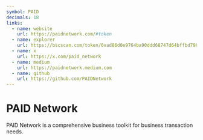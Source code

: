 ```yaml
---
symbol: PAID
decimals: 18
links:
  - name: website
    url: https://paidnetwork.com/#token
  - name: explorer
    url: https://bscscan.com/token/0xad86d0e9764ba90ddd68747d64bffbd79879a238
  - name: x
    url: https://x.com/paid_network
  - name: medium
    url: https://paidnetwork.medium.com
  - name: github
    url: https://github.com/PAIDNetwork
---
```


# PAID Network

PAID Network is a comprehensive business toolkit for business transaction needs.
